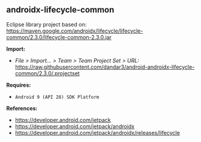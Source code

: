 ## androidx-lifecycle-common

Eclipse library project based on:<br/>
https://maven.google.com/androidx/lifecycle/lifecycle-common/2.3.0/lifecycle-common-2.3.0.jar

**Import:**
- _File > Import... > Team > Team Project Set > URL:_<br/>
  https://raw.githubusercontent.com/dandar3/android-androidx-lifecycle-common/2.3.0/.projectset

**Requires:**
- `Android 9 (API 28) SDK Platform`

**References:**
- https://developer.android.com/jetpack
- https://developer.android.com/jetpack/androidx
- https://developer.android.com/jetpack/androidx/releases/lifecycle